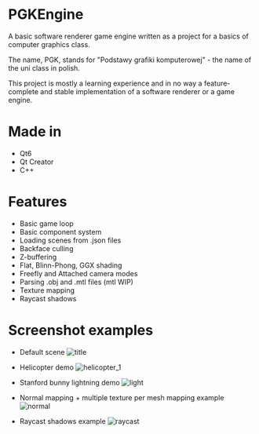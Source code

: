 # PGKEngine
A basic software renderer game engine written as a project for a basics of computer graphics class.

The name, PGK, stands for "Podstawy grafiki komputerowej" - the name of the uni class in polish.

This project is mostly a learning experience and in no way a feature-complete and stable implementation of a software renderer or a game engine.

# Made in
- Qt6
- Qt Creator
- C++

# Features
- Basic game loop
- Basic component system
- Loading scenes from .json files
- Backface culling
- Z-buffering
- Flat, Blinn-Phong, GGX shading
- Freefly and Attached camera modes
- Parsing .obj and .mtl files (mtl WIP)
- Texture mapping
- Raycast shadows

# Screenshot examples
- Default scene
![title](https://github.com/user-attachments/assets/44d8698e-d4c7-4cdb-aba2-cd1772fa986a)

- Helicopter demo
![helicopter_1](https://github.com/user-attachments/assets/4ab988f9-e491-42d1-b107-106072a3b852)

- Stanford bunny lightning demo
![light](https://github.com/user-attachments/assets/7f882682-ec56-40f8-bb9a-00c9bbe33e89)

- Normal mapping + multiple texture per mesh mapping example
![normal](https://github.com/user-attachments/assets/8aa7b422-1ec4-4abf-a0c2-a0eb7bf72b0c)

- Raycast shadows example
![raycast](https://github.com/user-attachments/assets/6b2e729f-66d2-4e79-811c-b63434e86746)

